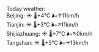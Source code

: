 Today weather:  
Beijing: ☀️ 🌡️+4°C 🌬️↑11km/h  
Tianjin: ☀️ 🌡️+3°C 🌬️↗11km/h  
Shijiazhuang: ☀️ 🌡️+7°C 🌬️↖0km/h  
Tangshan: ☀️ 🌡️+5°C 🌬️→13km/h  
